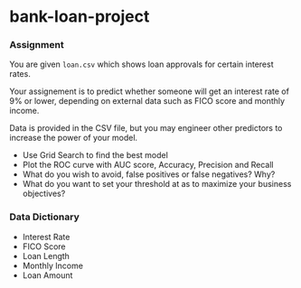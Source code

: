 # bank-loan-project

### Assignment

You are given `loan.csv` which shows loan approvals for certain interest rates.

Your assignement is to predict whether someone will get an interest rate of 9% or lower, depending on external data such as FICO score and monthly income.

Data is provided in the CSV file, but you may engineer other predictors to increase the power of your model.

- Use Grid Search to find the best model
- Plot the ROC curve with AUC score, Accuracy, Precision and Recall
- What do you wish to avoid, false positives or false negatives? Why?
- What do you want to set your threshold at as to maximize your business objectives?

### Data Dictionary

- Interest Rate
- FICO Score
- Loan Length
- Monthly Income
- Loan Amount
